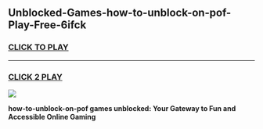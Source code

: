 
## Unblocked-Games-how-to-unblock-on-pof-Play-Free-6ifck
<h3>
<a href="https://premium76.site?title=how-to-unblock-on-pof&ref=21A">CLICK TO PLAY</a></h3>
<hr>

<h3>
<a href="https://premium76.site?title=how-to-unblock-on-pof&ref=21A">CLICK 2 PLAY</a>
  
</h3>

<a href="https://premium76.site?title=how-to-unblock-on-pof&ref=21A"><img src="https://clearcache.store/games.png"></a>


**how-to-unblock-on-pof games unblocked: Your Gateway to Fun and Accessible Online Gaming**
